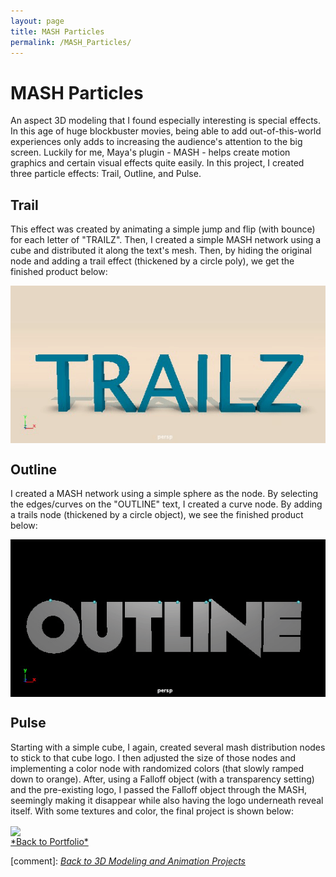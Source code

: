 ```yaml
---
layout: page
title: MASH Particles
permalink: /MASH_Particles/
---
```

# MASH Particles

An aspect 3D modeling that I found especially interesting is special effects. In this age of huge blockbuster movies, being able to add out-of-this-world experiences only adds to increasing the audience's attention to the big screen. Luckily for me, Maya's plugin - MASH - helps create motion graphics and certain visual effects quite easily. In this project, I created three particle effects: Trail, Outline, and Pulse.

## Trail
This effect was created by animating a simple jump and flip (with bounce) for each letter of "TRAILZ". Then, I created a simple MASH network using a cube and distributed it along the text's mesh. Then, by hiding the original node and adding a trail effect (thickened by a circle poly), we get the finished product below:

<img align="center" src="/assets/Trails.gif" style="width:600px;"/>

## Outline
I created a MASH network using a simple sphere as the node. By selecting the edges/curves on the "OUTLINE" text, I created a curve node. By adding a trails node (thickened by a circle object), we see the finished product below:

<img align="center" src="/assets/Outline.gif" style="width:600px;"/>

## Pulse
Starting with a simple cube, I again, created several mash distribution nodes to stick to that cube logo. I then adjusted the size of those nodes and implementing a color node with randomized colors (that slowly ramped down to orange). After, using a Falloff object (with a transparency setting) and the pre-existing logo, I passed the Falloff object through the MASH, seemingly making it disappear while also having the logo underneath reveal itself. With some textures and color, the final project is shown below:

<img align="center" src="/assets/Pulse.gif" style="width:400px;"/>

<br>
<a href="{{site.baseurl}}/portfolioPage.html">*Back to Portfolio*</a>

[comment]: [*Back to 3D Modeling and Animation Projects*]({{site.baseurl}}/Modeling_and_Animation/)